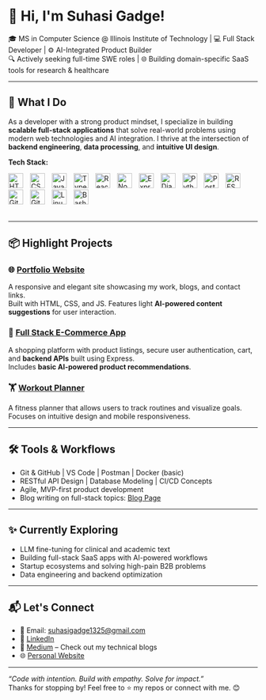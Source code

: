# 👋 Hi, I'm Suhasi Gadge!

🎓 MS in Computer Science @ Illinois Institute of Technology | 💻 Full Stack Developer | ⚙️ AI-Integrated Product Builder  
🔍 Actively seeking full-time SWE roles | 🌐 Building domain-specific SaaS tools for research & healthcare

---

## 🚀 What I Do

As a developer with a strong product mindset, I specialize in building **scalable full-stack applications** that solve real-world problems using modern web technologies and AI integration. I thrive at the intersection of **backend engineering**, **data processing**, and **intuitive UI design**.

**Tech Stack:**  
<div align="left">

<!-- Frontend -->

<img alt="HTML5" width="30px" style="padding-right:10px;" src="https://cdn.jsdelivr.net/gh/devicons/devicon/icons/html5/html5-plain.svg" />
<img alt="CSS3" width="30px" style="padding-right:10px;" src="https://cdn.jsdelivr.net/gh/devicons/devicon/icons/css3/css3-plain.svg" />
<img alt="JavaScript" width="30px" style="padding-right:10px;" src="https://cdn.jsdelivr.net/gh/devicons/devicon/icons/javascript/javascript-plain.svg" />
<img alt="TypeScript" width="30px" style="padding-right:10px;" src="https://cdn.jsdelivr.net/gh/devicons/devicon/icons/typescript/typescript-plain.svg" />
<img alt="React" width="30px" style="padding-right:10px;" src="https://cdn.jsdelivr.net/gh/devicons/devicon/icons/react/react-original.svg" />

<!-- Backend -->

<img alt="Node.js" width="30px" style="padding-right:10px;" src="https://cdn.jsdelivr.net/gh/devicons/devicon/icons/nodejs/nodejs-original.svg" />
<img alt="Express" width="30px" style="padding-right:10px;" src="https://cdn.jsdelivr.net/gh/devicons/devicon/icons/express/express-original.svg" />
<img alt="Django" width="30px" style="padding-right:10px;" src="https://cdn.jsdelivr.net/gh/devicons/devicon/icons/django/django-plain.svg" />
<img alt="Python" width="30px" style="padding-right:10px;" src="https://cdn.jsdelivr.net/gh/devicons/devicon/icons/python/python-plain.svg" />

<!-- Database & APIs -->

<img alt="PostgreSQL" width="30px" style="padding-right:10px;" src="https://cdn.jsdelivr.net/gh/devicons/devicon/icons/postgresql/postgresql-original.svg" />
<img alt="REST API" width="30px" style="padding-right:10px;" src="https://img.icons8.com/external-flaticons-lineal-color-flat-icons/64/null/external-api-web-development-flaticons-lineal-color-flat-icons.png" />

<!-- Dev Tools -->

<img alt="Git" width="30px" style="padding-right:10px;" src="https://cdn.jsdelivr.net/gh/devicons/devicon/icons/git/git-original.svg" />
<img alt="GitHub" width="30px" style="padding-right:10px;" src="https://cdn.jsdelivr.net/gh/devicons/devicon/icons/github/github-original.svg" />
<img alt="Linux" width="30px" style="padding-right:10px;" src="https://cdn.jsdelivr.net/gh/devicons/devicon/icons/linux/linux-original.svg" />
<img alt="Bash" width="30px" style="padding-right:10px;" src="https://cdn.jsdelivr.net/gh/devicons/devicon/icons/bash/bash-original.svg" />

</div>

<br/>


---

## 📦 Highlight Projects

### 🌐 [Portfolio Website](https://github.com/suhasi-gadge/Full_Stack_Projects/tree/main/Project01-Portfolio-Website)
A responsive and elegant site showcasing my work, blogs, and contact links.  
Built with HTML, CSS, and JS. Features light **AI-powered content suggestions** for user interaction.

### 🛒 [Full Stack E-Commerce App](https://github.com/suhasi-gadge/Full_Stack_Projects/tree/main/Project03-E-Commerce-Website)
A shopping platform with product listings, secure user authentication, cart, and **backend APIs** built using Express.  
Includes **basic AI-powered product recommendations**.

### 🏋️ [Workout Planner](https://github.com/suhasi-gadge/Full_Stack_Projects/tree/main/Project02-Workout%20Planner)
A fitness planner that allows users to track routines and visualize goals.  
Focuses on intuitive design and mobile responsiveness.

---

## 🛠️ Tools & Workflows

- Git & GitHub | VS Code | Postman | Docker (basic)
- RESTful API Design | Database Modeling | CI/CD Concepts
- Agile, MVP-first product development
- Blog writing on full-stack topics: [Blog Page](https://medium.com/@suhasigadge)

---

## ✨ Currently Exploring

- LLM fine-tuning for clinical and academic text
- Building full-stack SaaS apps with AI-powered workflows
- Startup ecosystems and solving high-pain B2B problems
- Data engineering and backend optimization

---

## 📬 Let's Connect

- 📧 Email: [suhasigadge1325@gmail.com](mailto:suhasigadge1325@gmail.com)
- 💼 [LinkedIn](https://linkedin.com/in/suhasi-gadge)
- 📝 [Medium](https://medium.com/@suhasigadge) – Check out my technical blogs
- 🌐 [Personal Website]()

---

_“Code with intention. Build with empathy. Solve for impact.”_  
Thanks for stopping by! Feel free to ⭐ my repos or connect with me. 😊
